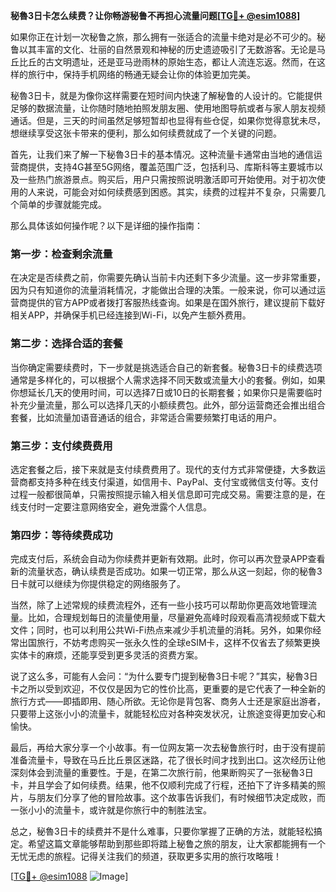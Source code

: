 **秘魯3日卡怎么续费？让你畅游秘鲁不再担心流量问题[[TG💪+ @esim1088](https://t.me/s/esim1088)]**

如果你正在计划一次秘鲁之旅，那么拥有一张适合的流量卡绝对是必不可少的。秘鲁以其丰富的文化、壮丽的自然景观和神秘的历史遗迹吸引了无数游客。无论是马丘比丘的古文明遗址，还是亚马逊雨林的原始生态，都让人流连忘返。然而，在这样的旅行中，保持手机网络的畅通无疑会让你的体验更加完美。

秘魯3日卡，就是为像你这样需要在短时间内快速了解秘鲁的人设计的。它能提供足够的数据流量，让你随时随地拍照发朋友圈、使用地图导航或者与家人朋友视频通话。但是，三天的时间虽然足够短暂却也显得有些仓促，如果你觉得意犹未尽，想继续享受这张卡带来的便利，那么如何续费就成了一个关键的问题。

首先，让我们来了解一下秘魯3日卡的基本情况。这种流量卡通常由当地的通信运营商提供，支持4G甚至5G网络，覆盖范围广泛，包括利马、库斯科等主要城市以及一些热门旅游景点。购买后，用户只需按照说明激活即可开始使用。对于初次使用的人来说，可能会对如何续费感到困惑。其实，续费的过程并不复杂，只需要几个简单的步骤就能完成。

那么具体该如何操作呢？以下是详细的操作指南：

### **第一步：检查剩余流量**
在决定是否续费之前，你需要先确认当前卡内还剩下多少流量。这一步非常重要，因为只有知道你的流量消耗情况，才能做出合理的决策。一般来说，你可以通过运营商提供的官方APP或者拨打客服热线查询。如果是在国外旅行，建议提前下载好相关APP，并确保手机已经连接到Wi-Fi，以免产生额外费用。

### **第二步：选择合适的套餐**
当你确定需要续费时，下一步就是挑选适合自己的新套餐。秘魯3日卡的续费选项通常是多样化的，可以根据个人需求选择不同天数或流量大小的套餐。例如，如果你想延长几天的使用时间，可以选择7日或10日的长期套餐；如果你只是需要临时补充少量流量，那么可以选择几天的小额续费包。此外，部分运营商还会推出组合套餐，比如流量加语音通话的组合，非常适合需要频繁打电话的用户。

### **第三步：支付续费费用**
选定套餐之后，接下来就是支付续费费用了。现代的支付方式非常便捷，大多数运营商都支持多种在线支付渠道，如信用卡、PayPal、支付宝或微信支付等。支付过程一般都很简单，只需按照提示输入相关信息即可完成交易。需要注意的是，在线支付时一定要注意网络安全，避免泄露个人信息。

### **第四步：等待续费成功**
完成支付后，系统会自动为你续费并更新有效期。此时，你可以再次登录APP查看新的流量状态，确认续费是否成功。如果一切正常，那么从这一刻起，你的秘魯3日卡就可以继续为你提供稳定的网络服务了。

当然，除了上述常规的续费流程外，还有一些小技巧可以帮助你更高效地管理流量。比如，合理规划每日的流量使用量，尽量避免高峰时段观看高清视频或下载大文件；同时，也可以利用公共Wi-Fi热点来减少手机流量的消耗。另外，如果你经常出国旅行，不妨考虑购买一张永久性的全球eSIM卡，这样不仅省去了频繁更换实体卡的麻烦，还能享受到更多灵活的资费方案。

说了这么多，可能有人会问：“为什么要专门提到秘魯3日卡呢？”其实，秘魯3日卡之所以受到欢迎，不仅仅是因为它的性价比高，更重要的是它代表了一种全新的旅行方式——即插即用、随心所欲。无论你是背包客、商务人士还是家庭出游者，只要带上这张小小的流量卡，就能轻松应对各种突发状况，让旅途变得更加安心和愉快。

最后，再给大家分享一个小故事。有一位网友第一次去秘鲁旅行时，由于没有提前准备流量卡，导致在马丘比丘景区迷路，花了很长时间才找到出口。这次经历让他深刻体会到流量的重要性。于是，在第二次旅行前，他果断购买了一张秘魯3日卡，并且学会了如何续费。结果，他不仅顺利完成了行程，还拍下了许多精美的照片，与朋友们分享了他的冒险故事。这个故事告诉我们，有时候细节决定成败，而一张小小的流量卡，或许就是你旅行中的制胜法宝。

总之，秘魯3日卡的续费并不是什么难事，只要你掌握了正确的方法，就能轻松搞定。希望这篇文章能够帮助到那些即将踏上秘鲁之旅的朋友，让大家都能拥有一个无忧无虑的旅程。记得关注我们的频道，获取更多实用的旅行攻略哦！

[[TG💪+ @esim1088](https://t.me/s/esim1088) ![Image](https://i.postimg.cc/4NQfJmqS/Snipaste-2025-05-13-00-14-12.png)]